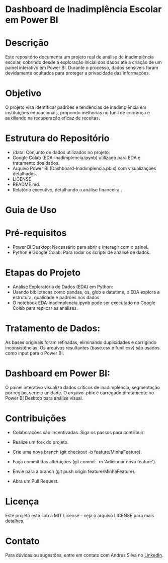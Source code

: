 # Dashboard de Inadimplência Escolar em Power BI
# Descrição
Este repositório documenta um projeto real de análise de inadimplência escolar, cobrindo desde a exploração inicial dos dados até a criação de um painel interativo em Power BI. Durante o processo, dados sensíveis foram devidamente ocultados para proteger a privacidade das informações.


# Objetivo
O projeto visa identificar padrões e tendências de inadimplência em instituições educacionais, propondo melhorias no funil de cobrança e auxiliando na recuperação eficaz de receitas.


# Estrutura do Repositório
- /data: Conjunto de dados utilizados no projeto:
- Google Colab (EDA-inadimplencia.ipynb) utilizado para EDA e tratamento dos dados.
- Arquivo Power BI (Dashboard-Inadimplencia.pbix) com visualizações detalhadas.
- LICENSE
- README.md.
- Relatório executivo, detalhando a análise financeira..


# Guia de Uso
# Pré-requisitos
- Power BI Desktop: Necessário para abrir e interagir com o painel.
- Python e Google Colab: Para rodar os scripts de análise de dados.

# Etapas do Projeto
- Análise Exploratória de Dados (EDA) em Python:
- Usando bibliotecas como pandas, os, glob e datetime, o EDA explora a estrutura, qualidade e padrões nos dados.
- O notebook EDA-inadimplencia.ipynb pode ser executado no Google Colab para replicar as análises.


# Tratamento de Dados:
As bases originais foram refinadas, eliminando duplicidades e corrigindo inconsistências.
Os arquivos resultantes (base.csv e funil.csv) são usados como input para o Power BI.
# Dashboard em Power BI:
O painel interativo visualiza dados críticos de inadimplência, segmentação por região, série e unidade.
O arquivo .pbix é carregado diretamente no Power BI Desktop para análise visual.


# Contribuições
- Colaborações são incentivadas. Siga os passos para contribuir:


- Realize um fork do projeto.


- Crie uma nova branch (git checkout -b feature/MinhaFeature).


- Faça commit das alterações (git commit -m 'Adicionar nova feature').


- Envie para a branch (git push origin feature/MinhaFeature).


- Abra um Pull Request.


# Licença
Este projeto está sob a MIT License - veja o arquivo LICENSE para mais detalhes.


# Contato
Para dúvidas ou sugestões, entre em contato com Andres Silva no [LinkedIn](https://www.linkedin.com/in/andres-silva1995).
